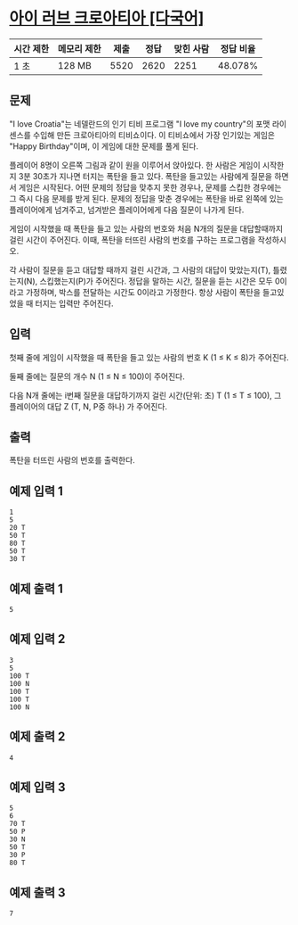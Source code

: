 # [아이 러브 크로아티아 [다국어]](https://www.acmicpc.net/problem/9517)

| 시간 제한 | 메모리 제한 | 제출 | 정답 | 맞힌 사람 | 정답 비율 |
| --- | --- | --- | --- | --- | --- |
| 1 초 | 128 MB | 5520 | 2620 | 2251 | 48.078% |

## 문제

"I love Croatia"는 네델란드의 인기 티비 프로그램 "I love my country"의 포맷 라이센스를 수입해 만든 크로아티아의 티비쇼이다. 이 티비쇼에서 가장 인기있는 게임은 "Happy Birthday"이며, 이 게임에 대한 문제를 풀게 된다.

플레이어 8명이 오른쪽 그림과 같이 원을 이루어서 앉아있다. 한 사람은 게임이 시작한지 3분 30초가 지나면 터지는 폭탄을 들고 있다. 폭탄을 들고있는 사람에게 질문을 하면서 게임은 시작된다. 어떤 문제의 정답을 맞추지 못한 경우나, 문제를 스킵한 경우에는 그 즉시 다음 문제를 받게 된다. 문제의 정답을 맞춘 경우에는 폭탄을 바로 왼쪽에 있는 플레이어에게 넘겨주고, 넘겨받은 플레이어에게 다음 질문이 나가게 된다.

게임이 시작했을 때 폭탄을 들고 있는 사람의 번호와 처음 N개의 질문을 대답할때까지 걸린 시간이 주어진다. 이때, 폭탄을 터뜨린 사람의 번호를 구하는 프로그램을 작성하시오.

각 사람이 질문을 듣고 대답할 때까지 걸린 시간과, 그 사람의 대답이 맞았는지(T), 틀렸는지(N), 스킵했는지(P)가 주어진다. 정답을 말하는 시간, 질문을 듣는 시간은 모두 0이라고 가정하며, 박스를 전달하는 시간도 0이라고 가정한다. 항상 사람이 폭탄을 들고있었을 때 터지는 입력만 주어진다.

## 입력

첫째 줄에 게임이 시작했을 때 폭탄을 들고 있는 사람의 번호 K (1 ≤ K ≤ 8)가 주어진다.

둘째 줄에는 질문의 개수 N (1 ≤ N ≤ 100)이 주어진다.

다음 N개 줄에는 i번째 질문을 대답하기까지 걸린 시간(단위: 초) T (1 ≤ T ≤ 100), 그 플레이어의 대답 Z (T, N, P중 하나) 가 주어진다.

## 출력

폭탄을 터뜨린 사람의 번호를 출력한다.

## 예제 입력 1

```
1
5
20 T
50 T
80 T
50 T
30 T

```

## 예제 출력 1

```
5

```

## 예제 입력 2

```
3
5
100 T
100 N
100 T
100 T
100 N

```

## 예제 출력 2

```
4

```

## 예제 입력 3

```
5
6
70 T
50 P
30 N
50 T
30 P
80 T

```

## 예제 출력 3

```
7
```
